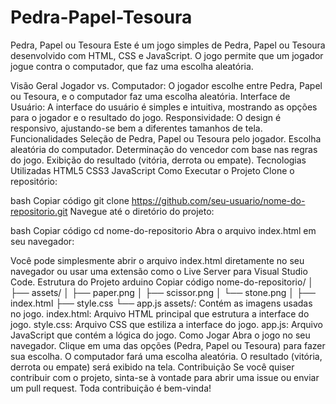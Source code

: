 # Pedra-Papel-Tesoura

Pedra, Papel ou Tesoura
Este é um jogo simples de Pedra, Papel ou Tesoura desenvolvido com HTML, CSS e JavaScript. O jogo permite que um jogador jogue contra o computador, que faz uma escolha aleatória.

Visão Geral
Jogador vs. Computador: O jogador escolhe entre Pedra, Papel ou Tesoura, e o computador faz uma escolha aleatória.
Interface de Usuário: A interface do usuário é simples e intuitiva, mostrando as opções para o jogador e o resultado do jogo.
Responsividade: O design é responsivo, ajustando-se bem a diferentes tamanhos de tela.
Funcionalidades
Seleção de Pedra, Papel ou Tesoura pelo jogador.
Escolha aleatória do computador.
Determinação do vencedor com base nas regras do jogo.
Exibição do resultado (vitória, derrota ou empate).
Tecnologias Utilizadas
HTML5
CSS3
JavaScript
Como Executar o Projeto
Clone o repositório:

bash
Copiar código
git clone https://github.com/seu-usuario/nome-do-repositorio.git
Navegue até o diretório do projeto:

bash
Copiar código
cd nome-do-repositorio
Abra o arquivo index.html em seu navegador:

Você pode simplesmente abrir o arquivo index.html diretamente no seu navegador ou usar uma extensão como o Live Server para Visual Studio Code.
Estrutura do Projeto
arduino
Copiar código
nome-do-repositorio/
│
├── assets/
│   ├── paper.png
│   ├── scissor.png
│   └── stone.png
│
├── index.html
├── style.css
└── app.js
assets/: Contém as imagens usadas no jogo.
index.html: Arquivo HTML principal que estrutura a interface do jogo.
style.css: Arquivo CSS que estiliza a interface do jogo.
app.js: Arquivo JavaScript que contém a lógica do jogo.
Como Jogar
Abra o jogo no seu navegador.
Clique em uma das opções (Pedra, Papel ou Tesoura) para fazer sua escolha.
O computador fará uma escolha aleatória.
O resultado (vitória, derrota ou empate) será exibido na tela.
Contribuição
Se você quiser contribuir com o projeto, sinta-se à vontade para abrir uma issue ou enviar um pull request. Toda contribuição é bem-vinda!
